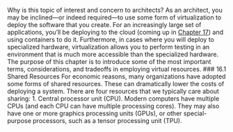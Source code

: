 Why is this topic of interest and concern to architects? As an architect, you may be inclined—or indeed required—to use some form of virtualization to deploy the software that you create. For an increasingly large set of applications, you’ll be deploying to the cloud (coming up in [Chapter 17](ch17.xhtml#ch17)) and using containers to do it. Furthermore, in cases where you will deploy to specialized hardware, virtualization allows you to perform testing in an environment that is much more accessible than the specialized hardware. The purpose of this chapter is to introduce some of the most important terms, considerations, and tradeoffs in employing virtual resources. ### 16.1 Shared Resources For economic reasons, many organizations have adopted some forms of shared resources. These can dramatically lower the costs of deploying a system. There are four resources that we typically care about sharing: 1.  Central processor unit (CPU). Modern computers have multiple CPUs (and each CPU can have multiple processing cores). They may also have one or more graphics processing units (GPUs), or other special-purpose processors, such as a tensor processing unit (TPU).
